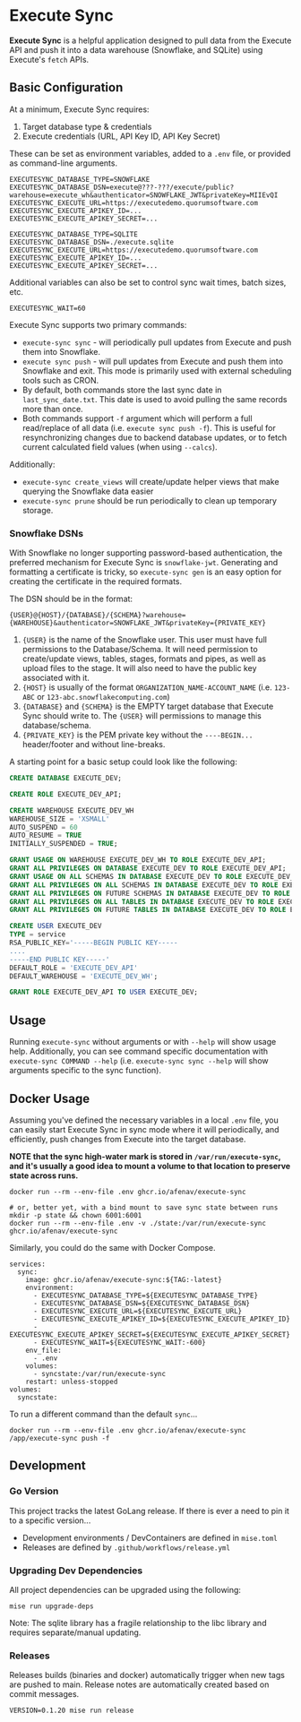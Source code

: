 # Execute Sync

**Execute Sync** is a helpful application designed to pull data from the Execute API and push it into a data warehouse (Snowflake, and SQLite) using Execute's `fetch` APIs. 

## Basic Configuration

At a minimum, Execute Sync requires:
1. Target database type & credentials 
2. Execute credentials (URL, API Key ID, API Key Secret)

These can be set as environment variables, added to a `.env` file, or provided as command-line arguments.

```
EXECUTESYNC_DATABASE_TYPE=SNOWFLAKE
EXECUTESYNC_DATABASE_DSN=execute@???-???/execute/public?warehouse=execute_wh&authenticator=SNOWFLAKE_JWT&privateKey=MIIEvQI
EXECUTESYNC_EXECUTE_URL=https://executedemo.quorumsoftware.com
EXECUTESYNC_EXECUTE_APIKEY_ID=...
EXECUTESYNC_EXECUTE_APIKEY_SECRET=...
```

```
EXECUTESYNC_DATABASE_TYPE=SQLITE
EXECUTESYNC_DATABASE_DSN=./execute.sqlite
EXECUTESYNC_EXECUTE_URL=https://executedemo.quorumsoftware.com
EXECUTESYNC_EXECUTE_APIKEY_ID=...
EXECUTESYNC_EXECUTE_APIKEY_SECRET=...
```

Additional variables can also be set to control sync wait times, batch sizes, etc.

```
EXECUTESYNC_WAIT=60
```

Execute Sync supports two primary commands:
* `execute-sync sync` - will periodically pull updates from Execute and push them into Snowflake.  
* `execute sync push` - will pull updates from Execute and push them into Snowflake and exit.  This mode is primarily used with external scheduling tools such as CRON.
* By default, both commands store the last sync date in `last_sync_date.txt`.  This date is used to avoid pulling the same records more than once.
* Both commands support `-f` argument which will perform a full read/replace of all data (i.e. `execute sync push -f`).  This is useful for resynchronizing changes due to backend database updates, or to fetch current calculated field values (when using `--calcs`).

Additionally:
* `execute-sync create_views` will create/update helper views that make querying the Snowflake data easier
* `execute-sync prune` should be run periodically to clean up temporary storage.

### Snowflake DSNs

With Snowflake no longer supporting password-based authentication, the preferred mechanism for Execute Sync is `snowflake-jwt`.  Generating and formatting a certificate is tricky, so `execute-sync gen` is an easy option for creating the certificate in the required formats.

The DSN should be in the format:

```
{USER}@{HOST}/{DATABASE}/{SCHEMA}?warehouse={WAREHOUSE}&authenticator=SNOWFLAKE_JWT&privateKey={PRIVATE_KEY}
```

1. `{USER}` is the name of the Snowflake user.  This user must have full permissions to the Database/Schema.  It will need permission to create/update views, tables, stages, formats and pipes, as well as upload files to the stage.   It will also need to have the public key associated with it.
2. `{HOST}` is usually of the format `ORGANIZATION_NAME-ACCOUNT_NAME` (i.e. `123-ABC` or `123-abc.snowflakecomputing.com`)
3. `{DATABASE}` and `{SCHEMA}` is the EMPTY target database that Execute Sync should write to.  The `{USER}` will permissions to manage this database/schema.
2. `{PRIVATE_KEY}` is the PEM private key without the `----BEGIN...` header/footer and without line-breaks.

A starting point for a basic setup could look like the following:

```sql
CREATE DATABASE EXECUTE_DEV;

CREATE ROLE EXECUTE_DEV_API;

CREATE WAREHOUSE EXECUTE_DEV_WH
WAREHOUSE_SIZE = 'XSMALL'
AUTO_SUSPEND = 60
AUTO_RESUME = TRUE
INITIALLY_SUSPENDED = TRUE;

GRANT USAGE ON WAREHOUSE EXECUTE_DEV_WH TO ROLE EXECUTE_DEV_API;
GRANT ALL PRIVILEGES ON DATABASE EXECUTE_DEV TO ROLE EXECUTE_DEV_API;
GRANT USAGE ON ALL SCHEMAS IN DATABASE EXECUTE_DEV TO ROLE EXECUTE_DEV_API;
GRANT ALL PRIVILEGES ON ALL SCHEMAS IN DATABASE EXECUTE_DEV TO ROLE EXECUTE_DEV_API;
GRANT ALL PRIVILEGES ON FUTURE SCHEMAS IN DATABASE EXECUTE_DEV TO ROLE EXECUTE_DEV_API;
GRANT ALL PRIVILEGES ON ALL TABLES IN DATABASE EXECUTE_DEV TO ROLE EXECUTE_DEV_API;
GRANT ALL PRIVILEGES ON FUTURE TABLES IN DATABASE EXECUTE_DEV TO ROLE EXECUTE_DEV_API;

CREATE USER EXECUTE_DEV
TYPE = service
RSA_PUBLIC_KEY='-----BEGIN PUBLIC KEY-----
....
-----END PUBLIC KEY-----'
DEFAULT_ROLE = 'EXECUTE_DEV_API'
DEFAULT_WAREHOUSE = 'EXECUTE_DEV_WH';

GRANT ROLE EXECUTE_DEV_API TO USER EXECUTE_DEV;
```

## Usage

Running `execute-sync` without arguments or with `--help` will show usage help.  Additionally, you can see command specific documentation with `execute-sync COMMAND --help` (i.e. `execute-sync sync --help` will show arguments specific to the sync function).

## Docker Usage

Assuming you've defined the necessary variables in a local `.env` file, you can easily start Execute Sync in sync mode where it will periodically, and efficiently, push changes from Execute into the target database.

**NOTE that the sync high-water mark is stored in `/var/run/execute-sync`, and it's usually a good idea to mount a volume to that location to preserve state across runs.**

```
docker run --rm --env-file .env ghcr.io/afenav/execute-sync 

# or, better yet, with a bind mount to save sync state between runs
mkdir -p state && chown 6001:6001
docker run --rm --env-file .env -v ./state:/var/run/execute-sync ghcr.io/afenav/execute-sync 
```

Similarly, you could do the same with Docker Compose.

```docker
services:
  sync:
    image: ghcr.io/afenav/execute-sync:${TAG:-latest}
    environment:
      - EXECUTESYNC_DATABASE_TYPE=${EXECUTESYNC_DATABASE_TYPE}
      - EXECUTESYNC_DATABASE_DSN=${EXECUTESYNC_DATABASE_DSN}
      - EXECUTESYNC_EXECUTE_URL=${EXECUTESYNC_EXECUTE_URL}
      - EXECUTESYNC_EXECUTE_APIKEY_ID=${EXECUTESYNC_EXECUTE_APIKEY_ID}
      - EXECUTESYNC_EXECUTE_APIKEY_SECRET=${EXECUTESYNC_EXECUTE_APIKEY_SECRET}
      - EXECUTESYNC_WAIT=${EXECUTESYNC_WAIT:-600}
    env_file:
      - .env
    volumes:
      - syncstate:/var/run/execute-sync
    restart: unless-stopped
volumes:
  syncstate:
```

To run a different command than the default `sync`...

```
docker run --rm --env-file .env ghcr.io/afenav/execute-sync /app/execute-sync push -f
```

## Development

### Go Version
This project tracks the latest GoLang release.  If there is ever a need to pin it to a specific version...

* Development environments / DevContainers are defined in `mise.toml`
* Releases are defined by `.github/workflows/release.yml` 

### Upgrading Dev Dependencies
All project dependencies can be upgraded using the following:

```
mise run upgrade-deps
```

Note: The sqlite library has a fragile relationship to the libc library and requires separate/manual updating.

### Releases
Releases builds (binaries and docker) automatically trigger when new tags are pushed to main.  Release notes are automatically created based on commit messages.

```
VERSION=0.1.20 mise run release
```